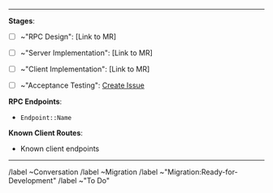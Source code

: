 ------------------------------------------------------------

**Stages**:

- [ ] ~"RPC Design": [Link to MR]

- [ ] ~"Server Implementation": [Link to MR]

- [ ] ~"Client Implementation": [Link to MR]

- [ ] ~"Acceptance Testing": [Create Issue](https://gitlab.com/gitlab-org/gitaly/issues/new?issuable_template=Migration_Acceptance_Testing)

**RPC Endpoints**:
  - `Endpoint::Name`

**Known Client Routes**:
  - Known client endpoints
  
------------------------------------------------------------

/label ~Conversation
/label ~Migration
/label ~"Migration:Ready-for-Development"
/label ~"To Do"
